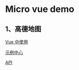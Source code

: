 # Micro vue demo

## 1、高德地图

[Vue 中使用](https://lbs.amap.com/api/javascript-api-v2/guide/abc/amap-vue)

[示例中心](https://lbs.amap.com/demo/javascript-api-v2/example/map-lifecycle/map-show)

[API](https://lbs.amap.com/api/javascript-api-v2/documentation)
